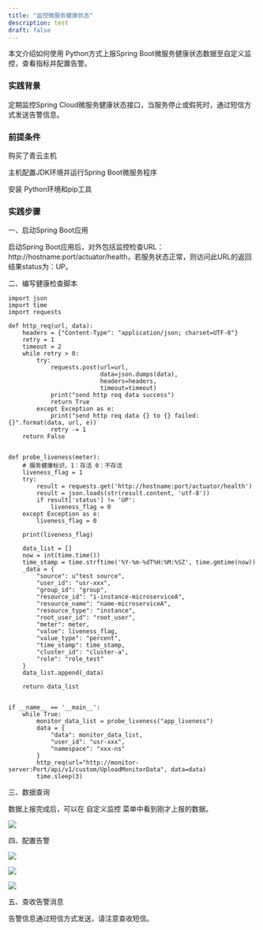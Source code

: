 ```yaml
---
title: "监控微服务健康状态"
description: test
draft: false
---
```



本文介绍如何使用 Python方式上报Spring Boot微服务健康状态数据至自定义监控，查看指标并配置告警。

### 实践背景

定期监控Spring Cloud微服务健康状态接口，当服务停止或假死时，通过短信方式发送告警信息。

### 前提条件

  购买了青云主机

  主机配置JDK环境并运行Spring Boot微服务程序

  安装 Python环境和pip工具

### 实践步骤

一、启动Spring Boot应用

启动Spring Boot应用后，对外包括监控检查URL：http://hostname:port/actuator/health，若服务状态正常，则访问此URL的返回结果status为：UP。

二、编写健康检查脚本

```
import json
import time
import requests
 
def http_req(url, data):
    headers = {"Content-Type": "application/json; charset=UTF-8"}
    retry = 1
    timeout = 2
    while retry > 0:
        try:
            requests.post(url=url,
                          data=json.dumps(data),
                          headers=headers,
                          timeout=timeout)
            print("send http req data success")
            return True
        except Exception as e:
            print("send http req data {} to {} failed: {}".format(data, url, e))
            retry -= 1
    return False
 
 
def probe_liveness(meter):
    # 服务健康标识，1：存活 0：不存活
    liveness_flag = 1
    try:
        result = requests.get('http://hostname:port/actuator/health')
        result = json.loads(str(result.content, 'utf-8'))
        if result['status'] != 'UP':
            liveness_flag = 0
    except Exception as e:
        liveness_flag = 0
 
    print(liveness_flag)
 
    data_list = []
    now = int(time.time())
    time_stamp = time.strftime('%Y-%m-%dT%H:%M:%SZ', time.gmtime(now))
    _data = {
        "source": u"test source",
        "user_id": "usr-xxx",
        "group_id": "group",
        "resource_id": "i-instance-microserviceA",
        "resource_name": "name-microserviceA",
        "resource_type": "instance",
        "root_user_id": "root_user",
        "meter": meter,
        "value": liveness_flag,
        "value_type": "percent",
        "time_stamp": time_stamp,
        "cluster_id": "cluster-a",
        "role": "role_test"
    }
    data_list.append(_data)
 
    return data_list
 
 
if __name__ == '__main__':
    while True:
        monitor_data_list = probe_liveness("app_liveness")
        data = {
            "data": monitor_data_list,
            "user_id": "usr-xxx",
            "namespace": "xxx-ns"
        }
        http_req(url="http://monitor-server:Port/api/v1/custom/UploadMonitorData", data=data)
        time.sleep(3)
```

三、数据查询 

数据上报完成后，可以在 自定义监控 菜单中看到刚才上报的数据。

![](../best-practices.assets/20201105152035.png)

四、配置告警

![](../best-practices.assets/20201105152038.png)

![](../best-practices.assets/20201105152039.png)

![](../best-practices.assets/20201105152040.png)

五、查收告警消息

告警信息通过短信方式发送，请注意查收短信。

